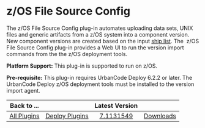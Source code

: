 
# z/OS File Source Config

The z/OS File Source Config plug-in automates uploading data sets, UNIX files and generic artifacts from a z/OS system into a component version. New component versions are created based on the input [ship list](http://www.ibm.com/support/knowledgecenter/SS4GSP_6.2.2/com.ibm.udeploy.doc/topics/zos_shiplistfiles.html). The  z/OS File Source Config plug-in provides a Web UI to run the version import commands from the the z/OS deployment tools.

**Platform Support:** This plug-in is supported to run on z/OS.

**Pre-requisite:** This plug-in requires UrbanCode Deploy 6.2.2 or later.  The UrbanCode Deploy z/OS deployment tools must be installed to the version import agent.


|          Back to ...          |                                |                                                                Latest Version                                                                 ||
|:-----------------------------:|:------------------------------:|:---------------------------------------------------------------------------------------------------------------------------------------------:| :---: |
| [All Plugins](../../index.md) | [Deploy Plugins](../README.md) | [7.1131549](https://raw.githubusercontent.com/UrbanCode/IBM-UCD-PLUGINS/main/files/zOSFileSourceConfig/ucd-zOSFileSourceConfig-7.1131549.zip) |[Downloads](downloads.md)|

